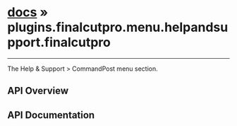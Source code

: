 # [docs](index.md) » plugins.finalcutpro.menu.helpandsupport.finalcutpro
---

The Help & Support > CommandPost menu section.

## API Overview

## API Documentation


